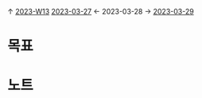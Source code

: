 
↑ [2023-W13](2023-W13.md)
[2023-03-27](2023-03-27.md) ← 2023-03-28 → [2023-03-29](2023-03-29.md)


# 목표



# 노트




